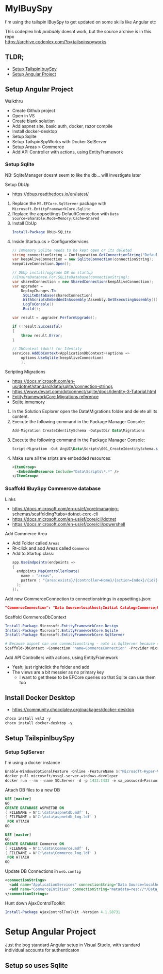# MyIBuySpy

I'm using the tailspin IBuySpy to get updated on some skills like Angular etc

This codeplex link _probably_ doesnt work, but the source archive is in this repo  
<https://archive.codeplex.com/?p=tailspinspyworks>

## TLDR;

- [Setup TailspinIbuySpy](#setup-tailspinibuyspy)
- [Setup Angular Project](#setup-angular-project)

## Setup Angular Project

Walkthru

- Create Github project
- Open in VS
- Create blank solution
- Add aspnet site, basic auth, docker, razor compile
- Install docker-desktop
- Setup Sqlite
- Setup TailspinSpyWorks with Docker SqlServer
- Setup Areas > Commerce
 - Add API Controller with actions, using EntityFramework

### Setup Sqlite

NB: SqliteManager doesnt seem to like the db... will investigate later

Setup DbUp

- <https://dbup.readthedocs.io/en/latest/>

1. Replace the `MS.EFCore.SqlServer` package with `Microsoft.EntityFrameworkCore.Sqlite`
2. Replace the appsettings DefaultConnection with `Data Source=Sharable;Mode=Memory;Cache=Shared`
3. Install DbUp
    ```powershell
    Install-Package DbUp-SQLite
    ```
4. Inside Startup.cs > ConfigureServices
	```csharp
	// InMemory Sqlite needs to be kept open or its deleted
	string connectionString = Configuration.GetConnectionString("DefaultConnection");
	var keepAliveConnection = new SqliteConnection(connectionString);
	keepAliveConnection.Open();

	// DbUp install/upgrade DB on startup
	//EnsureDatabase.For.SQLiteDatabase(connectionString);
	var sharedConnection = new SharedConnection(keepAliveConnection);
	var upgrader =
		DeployChanges.To
		.SQLiteDatabase(sharedConnection)
		.WithScriptsEmbeddedInAssembly(Assembly.GetExecutingAssembly())
		.LogToConsole()
		.Build();

	var result = upgrader.PerformUpgrade();

	if (!result.Successful)
	{
		throw result.Error;
	}

	// DbContext (duh!) for Identity
	services.AddDbContext<ApplicationDbContext>(options => 
		options.UseSqlite(keepAliveConnection)
		);
	```

Scripting Migrations

- <https://docs.microsoft.com/en-us/dotnet/standard/data/sqlite/connection-strings>
- <https://www.devart.com/dotconnect/sqlite/docs/Identity-3-Tutorial.html>
- [EntityFrameworkCore Migrations reference](https://docs.microsoft.com/en-us/ef/core/cli/powershell)
- [Sqlite inmemory](https://stackoverflow.com/questions/56319638/entityframeworkcore-sqlite-in-memory-db-tables-are-not-created)

1. In the Solution Explorer open the Data\Migrations folder and delete all its content.
2. Execute the following command in the Package Manager Console:
    ```powershell
    Add-Migration CreateIdentitySchema -OutputDir Data\Migrations
    ```
3. Execute the following command in the Package Manager Console:
    ```powershell
	Script-Migration -Out AngUI\Data\Scripts\001_CreateIdentitySchema.sql
    ```
4. Make sure all the sripts are embedded resources:
    ```xml
	<ItemGroup>
      <EmbeddedResource Include="Data\Scripts\*.*" />
    </ItemGroup>
	```

### Scaffold IBuySpy Commercve database

Links

- <https://docs.microsoft.com/en-us/ef/core/managing-schemas/scaffolding?tabs=dotnet-core-cli>
- <https://docs.microsoft.com/en-us/ef/core/cli/dotnet>
- <https://docs.microsoft.com/en-us/ef/core/cli/powershell>


Add Commerce Area

- Add Folder called `Areas`
- Rt-click and add Areas called `Commerce`
- Add to Startup class:
  ```csharp
  app.UseEndpoints(endpoints =>
  {
    endpoints.MapControllerRoute(
      name : "areas",
      pattern : "{area:exists}/{controller=Home}/{action=Index}/{id?}"
    );
  });
  ```

Add new CommerceConnection to connectionstrings in appsettings.json:  
```json
"CommerceConnection": "Data Source=localhost;Initial Catalog=Commerce;User ID=sa;Password=Password_01;Connect Timeout=30;",
```

Scaffold CommerceDbContext

```powershell
Install-Package Microsoft.EntityFrameworkCore.Design
Install-Package Microsoft.EntityFrameworkCore.Sqlite
Install-Package Microsoft.EntityFrameworkCore.SqlServer

# Because aspnet can use connectionstring - note is SqlServer because scaffolding from existing
Scaffold-DbContext -Connection "name=CommerceConnection" -Provider Microsoft.EntityFrameworkCore.SqlServer -Context CommerceDbContext -ContextDir Areas\Commerce\Data -OutputDir Areas\Commerce\Models
```

Add API Controllers with actions, using EntityFramework

- Yeah; just rightclick the folder and add
- The views are a bit messier as no primary key
  - I want to get these to be EFCore queries so that Sqlite can use them too

## Install Docker Desktop

- https://community.chocolatey.org/packages/docker-desktop

```powershell
choco install wsl2 -y
choco install docker-desktop -y
```


## Setup TailspinIbuySpy

### Setup SqlServer

I'm using a docker instance

```powershell
Enable-WindowsOptionalFeature -Online -FeatureName $("Microsoft-Hyper-V", "Containers") -All
docker pull microsoft/mssql-server-windows-developer
docker run --rm --name SQLServer -d -p 1433:1433 -e sa_password=Password_01 -e ACCEPT_EULA=Y -v C:/GIT/Data:C:/Data microsoft/mssql-server-windows-developer
```

Attach DB files to a new DB

```sql
USE [master]
GO
CREATE DATABASE ASPNETDB ON 
( FILENAME = N'C:\data\aspnetdb.mdf' ),
( FILENAME = N'C:\data\aspnetdb_log.ldf' )
 FOR ATTACH
GO

USE [master]
GO
CREATE DATABASE Commerce ON 
( FILENAME = N'C:\data\Commerce.mdf' ),
( FILENAME = N'C:\data\Commerce_log.ldf' )
 FOR ATTACH
GO
```

Update DB Connections in `web.config`

```xml
<connectionStrings>
  <add name="ApplicationServices" connectionString="Data Source=localhost;Initial Catalog=ASPNETDB;User ID=sa;Password=Password_01;Connect Timeout=30;" providerName="System.Data.SqlClient" />
  <add name="CommerceEntities" connectionString="metadata=res://*/Data_Access.EDM_Commerce.csdl|res://*/Data_Access.EDM_Commerce.ssdl|res://*/Data_Access.EDM_Commerce.msl;provider=System.Data.SqlClient;provider connection string=&quot;Data Source=localhost;Initial Catalog=Commerce;User ID=sa;Password=Password_01;Connect Timeout=30;&quot;" providerName="System.Data.EntityClient" />
</connectionStrings>
```

Hunt down AjaxControlToolkit

```powershell
Install-Package AjaxControlToolkit -Version 4.1.50731
```

# Setup Angular Project

Just the bog standard Angular setup in Visual Studio, with standard individual accounts for authenticaton

## Setup so uses Sqlite